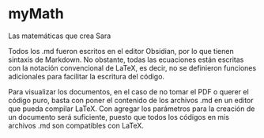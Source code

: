 # myMath
Las matemáticas que crea Sara

Todos los .md fueron escritos en el editor Obsidian, por lo que tienen sintaxis de Markdown. No obstante, todas las ecuaciones están escritas con la notación convencional de LaTeX, es decir, no se definieron funciones adicionales para facilitar la escritura del código. 

Para visualizar los documentos, en el caso de no tomar el PDF o querer el código puro, basta con poner el contenido de los archivos .md en un editor que pueda compilar LaTeX. Con agregar los parámetros para la creación de un documento será suficiente, puesto que todos los códigos en mis archivos .md son compatibles con LaTeX.

